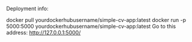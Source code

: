 Deployment info:

docker pull yourdockerhubusername/simple-cv-app:latest
docker run -p 5000:5000 yourdockerhubusername/simple-cv-app:latest
Go to this address: http://127.0.0.1:5000/